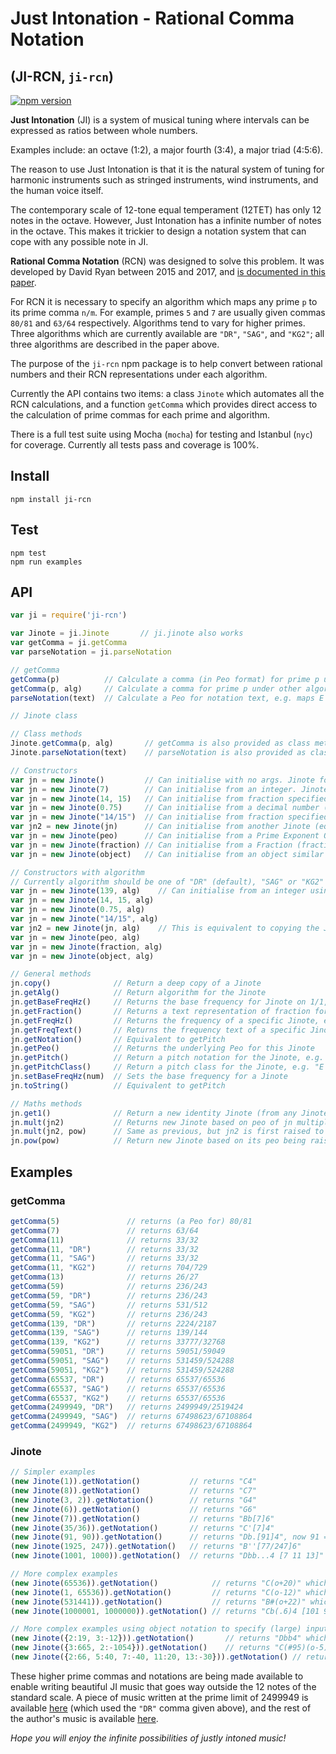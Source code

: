 # Just Intonation - Rational Comma Notation
## (JI-RCN, `ji-rcn`)

[![npm version](https://badge.fury.io/js/ji-rcn.png)](https://badge.fury.io/js/ji-rcn)

**Just Intonation** (JI) is a system of musical tuning where intervals can be expressed as ratios between whole numbers.

Examples include: an octave (1:2), a major fourth (3:4), a major triad (4:5:6).

The reason to use Just Intonation is that it is the natural system of tuning for harmonic instruments such as stringed instruments, wind instruments, and the human voice itself.

The contemporary scale of 12-tone equal temperament (12TET) has only 12 notes in the octave. However, Just Intonation has a infinite number of notes in the octave. This makes it trickier to design a notation system that can cope with any possible note in JI.

**Rational Comma Notation** (RCN) was designed to solve this problem. It was developed by David Ryan between 2015 and 2017, and [is documented in this paper](https://arxiv.org/abs/1612.01860).

For RCN it is necessary to specify an algorithm which maps any prime `p` to its prime comma `n/m`. For example, primes `5` and `7` are usually given commas `80/81` and `63/64` respectively. Algorithms tend to vary for higher primes. Three algorithms which are currently available are `"DR"`, `"SAG"`, and `"KG2"`; all three algorithms are described in the paper above.

The purpose of the `ji-rcn` npm package is to help convert between rational numbers and their RCN representations under each algorithm.

Currently the API contains two items: a class `Jinote` which automates all the RCN calculations, and a function `getComma` which provides direct access to the calculation of prime commas for each prime and algorithm.

There is a full test suite using Mocha (`mocha`) for testing and Istanbul (`nyc`) for coverage. Currently all tests pass and coverage is 100%.



## Install
`npm install ji-rcn`  

## Test
`npm test`  
`npm run examples`  

## API
``` js
var ji = require('ji-rcn')

var Jinote = ji.Jinote       // ji.jinote also works
var getComma = ji.getComma
var parseNotation = ji.parseNotation

// getComma
getComma(p)          // Calculate a comma (in Peo format) for prime p under default ("DR") algorithm
getComma(p, alg)     // Calculate a comma for prime p under other algorithm, e.g. "SAG", "KG2"
parseNotation(text)  // Calculate a Peo for notation text, e.g. maps E'5 (5/2) to Peo on {2:-1, 5:1}

// Jinote class

// Class methods
Jinote.getComma(p, alg)       // getComma is also provided as class method for Jinote
Jinote.parseNotation(text)    // parseNotation is also provided as class method for Jinote

// Constructors
var jn = new Jinote()         // Can initialise with no args. Jinote for 1/1
var jn = new Jinote(7)        // Can initialise from an integer. Jinote for 7/1
var jn = new Jinote(14, 15)   // Can initialise from fraction specified as integers. Jinote for 14/15
var jn = new Jinote(0.75)     // Can initialise from a decimal number (this example is Jinote for 3/4)
var jn = new Jinote("14/15")  // Can initialise from fraction specified as text
var jn2 = new Jinote(jn)      // Can initialise from another Jinote (equivalent to copying the Jinote)
var jn = new Jinote(peo)      // Can initialise from a Prime Exponent Object (Peo instance)
var jn = new Jinote(fraction) // Can initialise from a Fraction (fraction.js package)
var jn = new Jinote(object)   // Can initialise from an object similar to {2:3, 7:-1} for 8/7

// Constructors with algorithm
// Currently algorithm should be one of "DR" (default), "SAG" or "KG2"
var jn = new Jinote(139, alg)    // Can initialise from an integer using specified algorithm alg
var jn = new Jinote(14, 15, alg)
var jn = new Jinote(0.75, alg)
var jn = new Jinote("14/15", alg)
var jn2 = new Jinote(jn, alg)    // This is equivalent to copying the Jinote, but switching the algorithm
var jn = new Jinote(peo, alg)
var jn = new Jinote(fraction, alg)
var jn = new Jinote(object, alg)

// General methods
jn.copy()              // Return a deep copy of a Jinote
jn.getAlg()            // Return algorithm for the Jinote
jn.getBaseFreqHz()     // Returns the base frequency for Jinote on 1/1, defaults to 256 Hz
jn.getFraction()       // Returns a text representation of fraction for this Jinote
jn.getFreqHz()         // Returns the frequency of a specific Jinote, e.g. 320 for Jinote on 5/4
jn.getFreqText()       // Returns the frequency text of a specific Jinote, e.g. "320 Hz" for Jinote on 5/4
jn.getNotation()       // Equivalent to getPitch
jn.getPeo()            // Returns the underlying Peo for this Jinote
jn.getPitch()          // Return a pitch notation for the Jinote, e.g. "E'4" for new Jinote(5/4)
jn.getPitchClass()     // Return a pitch class for the Jinote, e.g. "E'" for new Jinote(5/4). Octave information is discarded.
jn.setBaseFreqHz(num)  // Sets the base frequency for a Jinote
jn.toString()          // Equivalent to getPitch

// Maths methods
jn.get1()              // Return a new identity Jinote (from any Jinote)
jn.mult(jn2)           // Returns new Jinote based on peo of jn multiplied by peo of jn2
jn.mult(jn2, pow)      // Same as previous, but jn2 is first raised to power 'pow'
jn.pow(pow)            // Return new Jinote based on its peo being raised to power 'pow'
```

## Examples

### getComma
``` js
getComma(5)               // returns (a Peo for) 80/81
getComma(7)               // returns 63/64
getComma(11)              // returns 33/32
getComma(11, "DR")        // returns 33/32
getComma(11, "SAG")       // returns 33/32
getComma(11, "KG2")       // returns 704/729
getComma(13)              // returns 26/27
getComma(59)              // returns 236/243
getComma(59, "DR")        // returns 236/243
getComma(59, "SAG")       // returns 531/512
getComma(59, "KG2")       // returns 236/243
getComma(139, "DR")       // returns 2224/2187
getComma(139, "SAG")      // returns 139/144
getComma(139, "KG2")      // returns 33777/32768
getComma(59051, "DR")     // returns 59051/59049
getComma(59051, "SAG")    // returns 531459/524288
getComma(59051, "KG2")    // returns 531459/524288
getComma(65537, "DR")     // returns 65537/65536
getComma(65537, "SAG")    // returns 65537/65536
getComma(65537, "KG2")    // returns 65537/65536
getComma(2499949, "DR")   // returns 2499949/2519424
getComma(2499949, "SAG")  // returns 67498623/67108864
getComma(2499949, "KG2")  // returns 67498623/67108864
```

### Jinote
``` js
// Simpler examples
(new Jinote(1)).getNotation()           // returns "C4"
(new Jinote(8)).getNotation()           // returns "C7"
(new Jinote(3, 2)).getNotation()        // returns "G4"
(new Jinote(6)).getNotation()           // returns "G6"
(new Jinote(7)).getNotation()           // returns "Bb[7]6"
(new Jinote(35/36)).getNotation()       // returns "C'[7]4"
(new Jinote(91, 90)).getNotation()      // returns "Db.[91]4", now 91 = 7*13 and commas with num & denom under 4 digits stay in this simple form
(new Jinote(1925, 247)).getNotation()   // returns "B''[77/247]6"
(new Jinote(1001, 1000)).getNotation()  // returns "Dbb...4 [7 11 13]" - more complex commas get moved to the end of the notation

// More complex examples
(new Jinote(65536)).getNotation()            // returns "C(o+20)" which is 16 octaves above "C4"
(new Jinote(1, 65536)).getNotation()         // returns "C(o-12)" which is 16 octaves below "C4"
(new Jinote(531441)).getNotation()           // returns "B#(o+22)" which is 12 perfect fifths and 12 octaves above "C4" (531441 = 3^12)
(new Jinote(1000001, 1000000)).getNotation() // returns "Cb(.6)4 [101 9901]" where 5-commas are gathered; (.6) is equivalent to ......

// More complex examples using object notation to specify (large) input integers
(new Jinote({2:19, 3:-12})).getNotation()       // returns "Dbb4" which is notation for a small comma
(new Jinote({3:665, 2:-1054})).getNotation()    // returns "C(#95)(o-5)" which is fact a tiny comma of around 0.076 cents. This has 95 sharps!
(new Jinote({2:66, 5:40, 7:-40, 11:20, 13:-30})).getNotation() // returns "E(#18)('40)4 [11^20 / 7^40 13^30]" which is in octave 4
```

These higher prime commas and notations are being made available to enable writing beautiful JI music that goes way outside the 12 notes of the standard scale. A piece of music written at the prime limit of 2499949 is available [here](https://soundcloud.com/davidryan59/ryan-example-primenumberedblues) (which used the `"DR"` comma given above), and the rest of the author's music is available [here](https://soundcloud.com/davidryan59/tracks).

*Hope you will enjoy the infinite possibilities of justly intoned music!*
